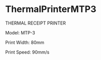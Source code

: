 # ThermalPrinterMTP3

THERMAL RECEIPT PRINTER

Model: MTP-3

Print Width: 80mm

Print Speed: 90mm/s
